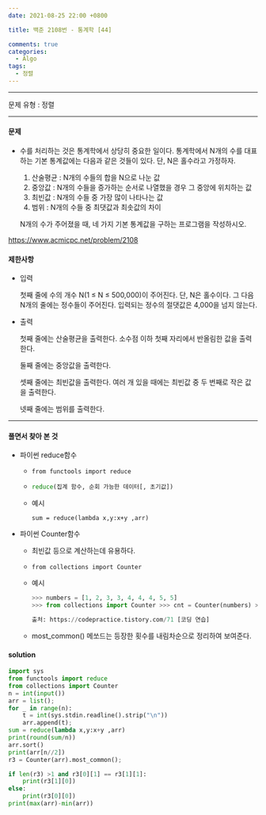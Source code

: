 ```yaml
---
date: 2021-08-25 22:00 +0800

title: 백준 2108번 - 통계학 [44]

comments: true
categories:
  - Algo
tags:
  - 정렬
---
```


---

문제 유형 : 정렬

---

#### 문제

- 수를 처리하는 것은 통계학에서 상당히 중요한 일이다. 통계학에서 N개의 수를 대표하는 기본 통계값에는 다음과 같은 것들이 있다. 단, N은 홀수라고 가정하자.

  1. 산술평균 : N개의 수들의 합을 N으로 나눈 값
  2. 중앙값 : N개의 수들을 증가하는 순서로 나열했을 경우 그 중앙에 위치하는 값
  3. 최빈값 : N개의 수들 중 가장 많이 나타나는 값
  4. 범위 : N개의 수들 중 최댓값과 최솟값의 차이

  N개의 수가 주어졌을 때, 네 가지 기본 통계값을 구하는 프로그램을 작성하시오.

https://www.acmicpc.net/problem/2108

#### 제한사항

- 입력

  첫째 줄에 수의 개수 N(1 ≤ N ≤ 500,000)이 주어진다. 단, N은 홀수이다. 그 다음 N개의 줄에는 정수들이 주어진다. 입력되는 정수의 절댓값은 4,000을 넘지 않는다.

- 출력

  첫째 줄에는 산술평균을 출력한다. 소수점 이하 첫째 자리에서 반올림한 값을 출력한다.

  둘째 줄에는 중앙값을 출력한다.

  셋째 줄에는 최빈값을 출력한다. 여러 개 있을 때에는 최빈값 중 두 번째로 작은 값을 출력한다.

  넷째 줄에는 범위를 출력한다.

---

#### 풀면서 찾아 본 것

- 파이썬 reduce함수

  - `from functools import reduce`

  - ```py
    reduce(집계 함수, 순회 가능한 데이터[, 초기값])
    ```

  - 예시

    ```
    sum = reduce(lambda x,y:x+y ,arr)
    ```

- 파이썬 Counter함수

  - 최빈값 등으로 계산하는데 유용하다.

  - `from collections import Counter`

  - 예시

    ```py
    >>> numbers = [1, 2, 3, 3, 4, 4, 4, 5, 5]
    >>> from collections import Counter >>> cnt = Counter(numbers) >>> cnt.most_common() [(4, 3), (3, 2), (5, 2), (1, 1), (2, 1)]

    출처: https://codepractice.tistory.com/71 [코딩 연습]
    ```

  - most_common() 메쏘드는 등장한 횟수를 내림차순으로 정리하여 보여준다.

#### solution

```python
import sys
from functools import reduce
from collections import Counter
n = int(input())
arr = list();
for _ in range(n):
    t = int(sys.stdin.readline().strip("\n"))
    arr.append(t);
sum = reduce(lambda x,y:x+y ,arr)
print(round(sum/n))
arr.sort()
print(arr[n//2])
r3 = Counter(arr).most_common();

if len(r3) >1 and r3[0][1] == r3[1][1]:
    print(r3[1][0])
else:
    print(r3[0][0])
print(max(arr)-min(arr))
```
